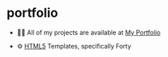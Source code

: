 # portfolio


- 👨‍💻 All of my projects are available at [My Portfolio](https://makwilsportfolio.netlify.app/)

- ⚙️ [HTML5](https://html5up.net/) Templates, specifically Forty